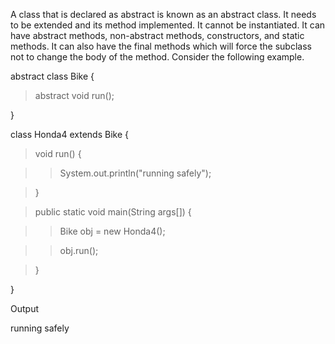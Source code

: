 A class that is declared as abstract is known as an abstract class. It
needs to be extended and its method implemented. It cannot be
instantiated. It can have abstract methods, non-abstract methods,
constructors, and static methods. It can also have the final methods
which will force the subclass not to change the body of the method.
Consider the following example.

abstract class Bike {

> abstract void run();

}

class Honda4 extends Bike {

> void run() {

> > System.out.println(\"running safely\");

> }

> public static void main(String args\[\]) {

> > Bike obj = new Honda4();

> > obj.run();

> }

}

Output

running safely